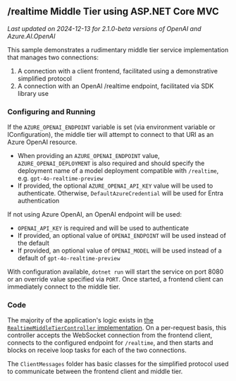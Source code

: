 ## /realtime Middle Tier using ASP.NET Core MVC

*Last updated on 2024-12-13 for 2.1.0-beta versions of OpenAI and Azure.AI.OpenAI*

This sample demonstrates a rudimentary middle tier service implementation that manages two connections:

1. A connection with a client frontend, facilitated using a demonstrative simplified protocol
2. A connection with an OpenAI /realtime endpoint, facilitated via SDK library use

### Configuring and Running

If the `AZURE_OPENAI_ENDPOINT` variable is set (via environment variable or IConfiguration), the middle tier will attempt to connect to that URI as an Azure OpenAI resource.

- When providing an `AZURE_OPENAI_ENDPOINT` value, `AZURE_OPENAI_DEPLOYMENT` is also required and should specify the deployment name of a model deployment compatible with `/realtime`, e.g. `gpt-4o-realtime-preview`
- If provided, the optional `AZURE_OPENAI_API_KEY` value will be used to authenticate. Otherwise, `DefaultAzureCredential` will be used for Entra authentication

If not using Azure OpenAI, an OpenAI endpoint will be used:

- `OPENAI_API_KEY` is required and will be used to authenticate
- If provided, an optional value of `OPENAI_ENDPOINT` will be used instead of the default
- If provided, an optional value of `OPENAI_MODEL` will be used instead of a default of `gpt-4o-realtime-preview`

With configuration available, `dotnet run` will start the service on port 8080 or an override value specified via `PORT`. Once started, a frontend client can immediately connect to the middle tier.

### Code

The majority of the application's logic exists in [the `RealtimeMiddleTierController` implementation](Controllers/RealtimeMiddleTierController.cs). On a per-request basis, this controller accepts the WebSocket connection from the frontend client, connects to the configured endpoint for `/realtime`, and then starts and blocks on receive loop tasks for each of the two connections.

The `ClientMessages` folder has basic classes for the simplified protocol used to communicate between the frontend client and middle tier.